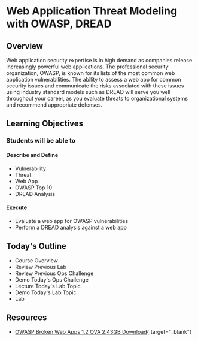 # Web Application Threat Modeling with OWASP, DREAD

## Overview

Web application security expertise is in high demand as companies release increasingly powerful web applications. The professional security organization, OWASP, is known for its lists of the most common web application vulnerabilities. The ability to assess a web app for common security issues and communicate the risks associated with these issues using industry standard models such as DREAD will serve you well throughout your career, as you evaluate threats to organizational systems and recommend appropriate defenses.

## Learning Objectives

### Students will be able to

#### Describe and Define

- Vulnerability
- Threat
- Web App
- OWASP Top 10
- DREAD Analysis

#### Execute

- Evaluate a web app for OWASP vulnerabilities
- Perform a DREAD analysis against a web app

## Today's Outline

- Course Overview
- Review Previous Lab
- Review Previous Ops Challenge
- Demo Today's Ops Challenge
- Lecture Today's Lab Topic
- Demo Today's Lab Topic
- Lab

## Resources

- [OWASP Broken Web Apps 1.2 OVA 2.43GB Download](https://sourceforge.net/projects/owaspbwa/files/1.2/OWASP_Broken_Web_Apps_VM_1.2.ova/download){:target="_blank"}
